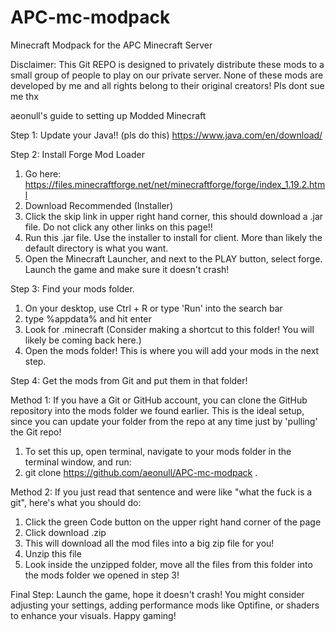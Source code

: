 # APC-mc-modpack
Minecraft Modpack for the APC Minecraft Server

Disclaimer:
This Git REPO is designed to privately distribute these mods to a small group of people to play on our private server. 
None of these mods are developed by me and all rights belong to their original creators! Pls dont sue me thx

aeonull's guide to setting up Modded Minecraft

Step 1: Update your Java!!
(pls do this)
https://www.java.com/en/download/

Step 2: Install Forge Mod Loader
1. Go here: https://files.minecraftforge.net/net/minecraftforge/forge/index_1.19.2.html
2. Download Recommended (Installer)
3. Click the skip link in upper right hand corner, this should download a .jar file. Do not click any other links on this page!!
4. Run this .jar file. Use the installer to install for client. More than likely the default directory is what you want.
5. Open the Minecraft Launcher, and next to the PLAY button, select forge. Launch the game and make sure it doesn't crash!

Step 3: Find your mods folder.
1. On your desktop, use Ctrl + R or type 'Run' into the search bar
2. type %appdata% and hit enter
3. Look for .minecraft
(Consider making a shortcut to this folder! You will likely be coming back here.)
4. Open the mods folder! This is where you will add your mods in the next step.

Step 4: Get the mods from Git and put them in that folder!

Method 1:
If you have a Git or GitHub account, you can clone the GitHub repository into the mods folder we found earlier. This is the ideal setup, since you can update your folder from the repo at any time just by 'pulling' the Git repo!

1. To set this up, open terminal, navigate to your mods folder in the terminal window, and run: 
2. git clone https://github.com/aeonull/APC-mc-modpack .

Method 2:
If you just read that sentence and were like "what the fuck is a git", here's what you should do:
1. Click the green Code button on the upper right hand corner of the page
2. Click download .zip
3. This will download all the mod files into a big zip file for you!
4. Unzip this file
5. Look inside the unzipped folder, move all the files from this folder into the mods folder we opened in step 3!

Final Step: Launch the game, hope it doesn't crash! You might consider adjusting your settings, adding performance mods like Optifine, or shaders to enhance your visuals. Happy gaming!
